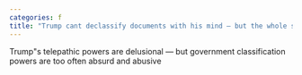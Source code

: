 ```yaml
---
categories: f
title: "Trump cant declassify documents with his mind — but the whole system is badly broken"
---
```

Trump"s telepathic powers are delusional — but government classification powers are too often absurd and abusive